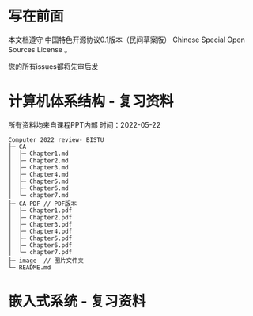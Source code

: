 # 写在前面
本文档遵守 中国特色开源协议0.1版本（民间草案版） Chinese Special Open Sources License 。

您的所有issues都将先审后发

# 计算机体系结构 - 复习资料
所有资料均来自课程PPT内部 
时间：2022-05-22
```
Computer 2022 review- BISTU
├─ CA
│  ├─ Chapter1.md
│  ├─ Chapter2.md
│  ├─ Chapter3.md
│  ├─ Chapter4.md
│  ├─ Chapter5.md
│  ├─ Chapter6.md
│  └─ chapter7.md
├─ CA-PDF // PDF版本
│  ├─ Chapter1.pdf
│  ├─ Chapter2.pdf
│  ├─ Chapter3.pdf
│  ├─ Chapter4.pdf
│  ├─ Chapter5.pdf
│  ├─ Chapter6.pdf
│  └─ chapter7.pdf
├─ image  // 图片文件夹
└─ README.md

```
# 嵌入式系统 - 复习资料

